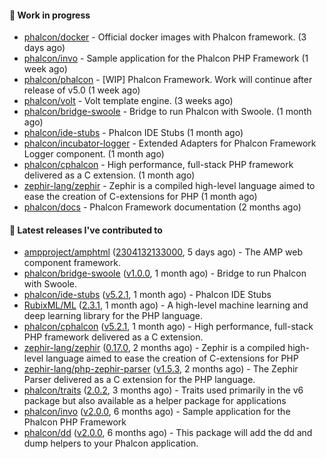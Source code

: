 #### :wrench: Work in progress

- [phalcon/docker](https://github.com/phalcon/docker) - Official docker images with Phalcon framework. (3 days ago)
- [phalcon/invo](https://github.com/phalcon/invo) - Sample application for the Phalcon PHP Framework (1 week ago)
- [phalcon/phalcon](https://github.com/phalcon/phalcon) - [WIP] Phalcon Framework. Work will continue after release of v5.0 (1 week ago)
- [phalcon/volt](https://github.com/phalcon/volt) - Volt template engine. (3 weeks ago)
- [phalcon/bridge-swoole](https://github.com/phalcon/bridge-swoole) - Bridge to run Phalcon with Swoole. (1 month ago)
- [phalcon/ide-stubs](https://github.com/phalcon/ide-stubs) - Phalcon IDE Stubs (1 month ago)
- [phalcon/incubator-logger](https://github.com/phalcon/incubator-logger) - Extended Adapters for Phalcon Framework Logger component. (1 month ago)
- [phalcon/cphalcon](https://github.com/phalcon/cphalcon) - High performance, full-stack PHP framework delivered as a C extension. (1 month ago)
- [zephir-lang/zephir](https://github.com/zephir-lang/zephir) - Zephir is a compiled high-level language aimed to ease the creation of C-extensions for PHP (1 month ago)
- [phalcon/docs](https://github.com/phalcon/docs) - Phalcon Framework documentation (2 months ago)

#### :pushpin: Latest releases I've contributed to

- [ampproject/amphtml](https://github.com/ampproject/amphtml) ([2304132133000](https://github.com/ampproject/amphtml/releases/tag/2304132133000), 5 days ago) - The AMP web component framework.
- [phalcon/bridge-swoole](https://github.com/phalcon/bridge-swoole) ([v1.0.0](https://github.com/phalcon/bridge-swoole/releases/tag/v1.0.0), 1 month ago) - Bridge to run Phalcon with Swoole.
- [phalcon/ide-stubs](https://github.com/phalcon/ide-stubs) ([v5.2.1](https://github.com/phalcon/ide-stubs/releases/tag/v5.2.1), 1 month ago) - Phalcon IDE Stubs
- [RubixML/ML](https://github.com/RubixML/ML) ([2.3.1](https://github.com/RubixML/ML/releases/tag/2.3.1), 1 month ago) - A high-level machine learning and deep learning library for the PHP language.
- [phalcon/cphalcon](https://github.com/phalcon/cphalcon) ([v5.2.1](https://github.com/phalcon/cphalcon/releases/tag/v5.2.1), 1 month ago) - High performance, full-stack PHP framework delivered as a C extension.
- [zephir-lang/zephir](https://github.com/zephir-lang/zephir) ([0.17.0](https://github.com/zephir-lang/zephir/releases/tag/0.17.0), 2 months ago) - Zephir is a compiled high-level language aimed to ease the creation of C-extensions for PHP
- [zephir-lang/php-zephir-parser](https://github.com/zephir-lang/php-zephir-parser) ([v1.5.3](https://github.com/zephir-lang/php-zephir-parser/releases/tag/v1.5.3), 2 months ago) - The Zephir Parser delivered as a C extension for the PHP language.
- [phalcon/traits](https://github.com/phalcon/traits) ([2.0.2](https://github.com/phalcon/traits/releases/tag/2.0.2), 3 months ago) - Traits used primarily in the v6 package but also available as a helper package for applications
- [phalcon/invo](https://github.com/phalcon/invo) ([v2.0.0](https://github.com/phalcon/invo/releases/tag/v2.0.0), 6 months ago) - Sample application for the Phalcon PHP Framework
- [phalcon/dd](https://github.com/phalcon/dd) ([v2.0.0](https://github.com/phalcon/dd/releases/tag/v2.0.0), 6 months ago) - This package will add the dd and dump helpers to your Phalcon application.
